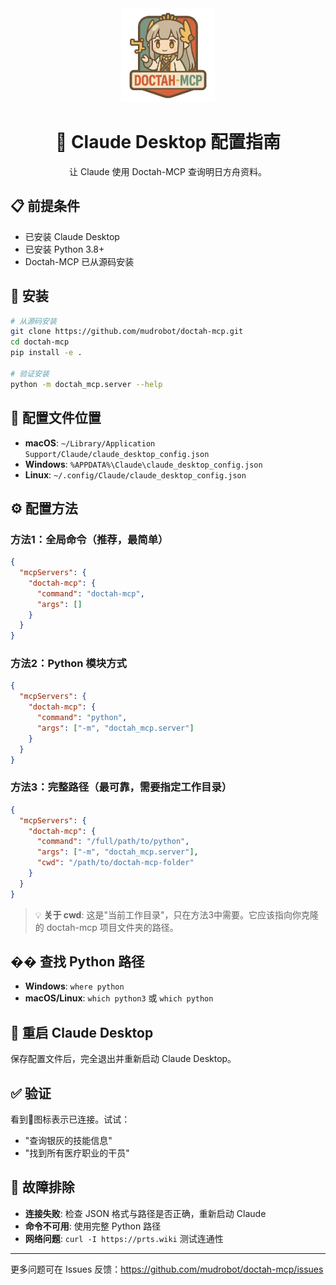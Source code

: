 <div align="center">

<img src="../../assets/images/doctah-mcp-logo.png" alt="Doctah-MCP Logo" width="150" height="150">

# 🤖 Claude Desktop 配置指南

让 Claude 使用 Doctah-MCP 查询明日方舟资料。

</div>

## 📋 前提条件

- 已安装 Claude Desktop
- 已安装 Python 3.8+
- Doctah-MCP 已从源码安装

## 🔧 安装

```bash
# 从源码安装
git clone https://github.com/mudrobot/doctah-mcp.git
cd doctah-mcp
pip install -e .

# 验证安装
python -m doctah_mcp.server --help
```

## 📁 配置文件位置

- **macOS**: `~/Library/Application Support/Claude/claude_desktop_config.json`
- **Windows**: `%APPDATA%\Claude\claude_desktop_config.json`
- **Linux**: `~/.config/Claude/claude_desktop_config.json`

## ⚙️ 配置方法

### 方法1：全局命令（推荐，最简单）

```json
{
  "mcpServers": {
    "doctah-mcp": {
      "command": "doctah-mcp",
      "args": []
    }
  }
}
```

### 方法2：Python 模块方式

```json
{
  "mcpServers": {
    "doctah-mcp": {
      "command": "python",
      "args": ["-m", "doctah_mcp.server"]
    }
  }
}
```

### 方法3：完整路径（最可靠，需要指定工作目录）

```json
{
  "mcpServers": {
    "doctah-mcp": {
      "command": "/full/path/to/python",
      "args": ["-m", "doctah_mcp.server"],
      "cwd": "/path/to/doctah-mcp-folder"
    }
  }
}
```

> 💡 **关于 cwd**: 这是"当前工作目录"，只在方法3中需要。它应该指向你克隆的 doctah-mcp 项目文件夹的路径。

## �� 查找 Python 路径

- **Windows**: `where python`
- **macOS/Linux**: `which python3` 或 `which python`

## 🔄 重启 Claude Desktop

保存配置文件后，完全退出并重新启动 Claude Desktop。

## ✅ 验证

看到🔨图标表示已连接。试试：
- "查询银灰的技能信息"
- "找到所有医疗职业的干员"

## 🧯 故障排除

- **连接失败**: 检查 JSON 格式与路径是否正确，重新启动 Claude
- **命令不可用**: 使用完整 Python 路径
- **网络问题**: `curl -I https://prts.wiki` 测试连通性

---

更多问题可在 Issues 反馈：https://github.com/mudrobot/doctah-mcp/issues 